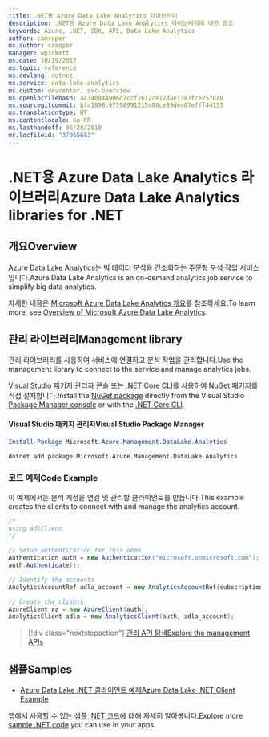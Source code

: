 ```yaml
---
title: .NET용 Azure Data Lake Analytics 라이브러리
description: .NET용 Azure Data Lake Analytics 라이브러리에 대한 참조
keywords: Azure, .NET, SDK, API, Data Lake Analytics
author: camsoper
ms.author: casoper
manager: wpickett
ms.date: 10/19/2017
ms.topic: reference
ms.devlang: dotnet
ms.service: data-lake-analytics
ms.custom: devcenter, svc-overview
ms.openlocfilehash: a4340844906d7ccf2612ce17dae13e1fce257da0
ms.sourcegitcommit: bfa1898c97798991215d08ce89dea87efff44157
ms.translationtype: HT
ms.contentlocale: ko-KR
ms.lasthandoff: 06/28/2018
ms.locfileid: "37065683"
---
```

# <a name="azure-data-lake-analytics-libraries-for-net"></a><span data-ttu-id="3e995-104">.NET용 Azure Data Lake Analytics 라이브러리</span><span class="sxs-lookup"><span data-stu-id="3e995-104">Azure Data Lake Analytics libraries for .NET</span></span>

## <a name="overview"></a><span data-ttu-id="3e995-105">개요</span><span class="sxs-lookup"><span data-stu-id="3e995-105">Overview</span></span>

<span data-ttu-id="3e995-106">Azure Data Lake Analytics는 빅 데이터 분석을 간소화하는 주문형 분석 작업 서비스입니다.</span><span class="sxs-lookup"><span data-stu-id="3e995-106">Azure Data Lake Analytics is an on-demand analytics job service to simplify big data analytics.</span></span>

<span data-ttu-id="3e995-107">자세한 내용은 [Microsoft Azure Data Lake Analytics 개요](/azure/data-lake-analytics/data-lake-analytics-overview)를 참조하세요.</span><span class="sxs-lookup"><span data-stu-id="3e995-107">To learn more, see [Overview of Microsoft Azure Data Lake Analytics](/azure/data-lake-analytics/data-lake-analytics-overview).</span></span>

## <a name="management-library"></a><span data-ttu-id="3e995-108">관리 라이브러리</span><span class="sxs-lookup"><span data-stu-id="3e995-108">Management library</span></span>

<span data-ttu-id="3e995-109">관리 라이브러리를 사용하여 서비스에 연결하고 분석 작업을 관리합니다.</span><span class="sxs-lookup"><span data-stu-id="3e995-109">Use the management library to connect to the service and manage analytics jobs.</span></span>

<span data-ttu-id="3e995-110">Visual Studio [패키지 관리자 콘솔][PackageManager] 또는 [.NET Core CLI][DotNetCLI]를 사용하여 [NuGet 패키지](https://www.nuget.org/packages/Microsoft.Azure.Management.DataLake.Analytics)를 직접 설치합니다.</span><span class="sxs-lookup"><span data-stu-id="3e995-110">Install the [NuGet package](https://www.nuget.org/packages/Microsoft.Azure.Management.DataLake.Analytics) directly from the Visual Studio [Package Manager console][PackageManager] or with the [.NET Core CLI][DotNetCLI].</span></span>

#### <a name="visual-studio-package-manager"></a><span data-ttu-id="3e995-111">Visual Studio 패키지 관리자</span><span class="sxs-lookup"><span data-stu-id="3e995-111">Visual Studio Package Manager</span></span>

```powershell
Install-Package Microsoft.Azure.Management.DataLake.Analytics
```

```bash
dotnet add package Microsoft.Azure.Management.DataLake.Analytics
```

### <a name="code-example"></a><span data-ttu-id="3e995-112">코드 예제</span><span class="sxs-lookup"><span data-stu-id="3e995-112">Code Example</span></span>

<span data-ttu-id="3e995-113">이 예제에서는 분석 계정을 연결 및 관리할 클라이언트를 만듭니다.</span><span class="sxs-lookup"><span data-stu-id="3e995-113">This example creates the clients to connect with and manage the analytics account.</span></span>

```csharp
/*
using AdlClient 
*/

// Setup authentication for this demo
Authentication auth = new Authentication("microsoft.onmicrosoft.com"); // change this to YOUR tenant
auth.Authenticate();

// Identify the accounts
AnalyticsAccountRef adla_account = new AnalyticsAccountRef(subscriptionId, resourceGroup, userName);

// Create the clients
AzureClient az = new AzureClient(auth);
AnalyticsClient adla = new AnalyticsClient(auth, adla_account);
```

> [!div class="nextstepaction"]
> [<span data-ttu-id="3e995-114">관리 API 탐색</span><span class="sxs-lookup"><span data-stu-id="3e995-114">Explore the management APIs</span></span>](/dotnet/api/overview/azure/datalakeanalytics/management)

## <a name="samples"></a><span data-ttu-id="3e995-115">샘플</span><span class="sxs-lookup"><span data-stu-id="3e995-115">Samples</span></span>
* [<span data-ttu-id="3e995-116">Azure Data Lake .NET 클라이언트 예제</span><span class="sxs-lookup"><span data-stu-id="3e995-116">Azure Data Lake .NET Client Example</span></span>](https://azure.microsoft.com/resources/samples/data-lake-dotnet-client/)

<span data-ttu-id="3e995-117">앱에서 사용할 수 있는 [샘플 .NET 코드](https://azure.microsoft.com/resources/samples/?platform=dotnet)에 대해 자세히 알아봅니다.</span><span class="sxs-lookup"><span data-stu-id="3e995-117">Explore more [sample .NET code](https://azure.microsoft.com/resources/samples/?platform=dotnet) you can use in your apps.</span></span>

[PackageManager]: https://docs.microsoft.com/nuget/tools/package-manager-console
[DotNetCLI]: https://docs.microsoft.com/dotnet/core/tools/dotnet-add-package
